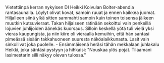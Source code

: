 
Vietettiinpä kerran nykyisen DI Heikki Koivulan Bolter-abendia rantasaunalla. Löylyt olivat kovat, 
samoin ruuat ja ennen kaikkea juomat. Hiljalleen siinä ylkä sitten sammahti samoin kuin toinen 
toisensa jälkeen muutkin kutsuvieraat. Takan hiljaiseen rätinään sekoittui vain penkeillä lojuvien 
juhlijoiden äänekäs kuorsaus. Silloin keskellä yötä tuli vielä yksi vieras kaupungista, ja niin kiire oli 
vieraalla kemuihin, että hän santasi pimeässä sisään takkahuoneen suuresta näköalaikkunasta. Lasit 
vain sinkoilivat joka puolelle. - Ensimmäisenä heräsi tähän mekkalaan juhlakalu Heikki, joka säntäsi 
pystyyn ja hihkaisi: "Nouskaa ylös pojat. Tilaamani lasimestarin silli näkyy olevan tulossa."